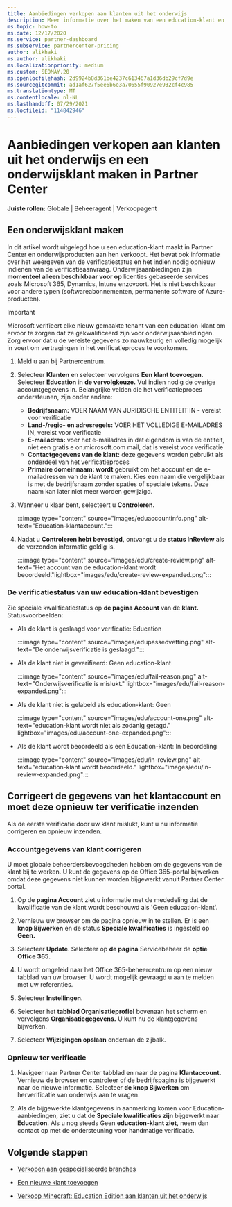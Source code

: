 ```yaml
---
title: Aanbiedingen verkopen aan klanten uit het onderwijs
description: Meer informatie over het maken van een education-klant en het verkopen van aanbiedingen in Partner Center. Dit omvat het bevestigen van de verificatiestatus voor uw education-klant.
ms.topic: how-to
ms.date: 12/17/2020
ms.service: partner-dashboard
ms.subservice: partnercenter-pricing
author: alikhaki
ms.author: alikhaki
ms.localizationpriority: medium
ms.custom: SEOMAY.20
ms.openlocfilehash: 2d9924b8d361be4237c613467a1d36db29cf7d9e
ms.sourcegitcommit: ad1af627f5ee6b6e3a70655f90927e932cf4c985
ms.translationtype: MT
ms.contentlocale: nl-NL
ms.lasthandoff: 07/29/2021
ms.locfileid: "114842946"
---
```

# <a name="how-to-sell-offers-to-education-customers-and-how-to-create-an-education-customer-in-partner-center"></a>Aanbiedingen verkopen aan klanten uit het onderwijs en een onderwijsklant maken in Partner Center

**Juiste rollen:** Globale | Beheeragent | Verkoopagent

## <a name="create-an-education-customer"></a>Een onderwijsklant maken

In dit artikel wordt uitgelegd hoe u een education-klant maakt in Partner Center en onderwijsproducten aan hen verkoopt. Het bevat ook informatie over het weergeven van de verificatiestatus en het indien nodig opnieuw indienen van de verificatieaanvraag. Onderwijsaanbiedingen zijn **momenteel alleen beschikbaar voor op** licenties gebaseerde services zoals Microsoft 365, Dynamics, Intune enzovoort. Het is niet beschikbaar voor andere typen (softwareabonnementen, permanente software of Azure-producten).

> [!IMPORTANT]
> Microsoft verifieert elke nieuw gemaakte tenant van een education-klant om ervoor te zorgen dat ze gekwalificeerd zijn voor onderwijsaanbiedingen.  Zorg ervoor dat u de vereiste gegevens zo nauwkeurig en volledig mogelijk in voert om vertragingen in het verificatieproces te voorkomen.

1. Meld u aan bij Partnercentrum.

2. Selecteer **Klanten** en selecteer vervolgens **Een klant toevoegen.** Selecteer **Education** in **de vervolgkeuze.**  Vul indien nodig de overige accountgegevens in.  Belangrijke velden die het verificatieproces ondersteunen, zijn onder andere:

   - **Bedrijfsnaam:** VOER NAAM VAN JURIDISCHE ENTITEIT IN - vereist voor verificatie
   - **Land-/regio- en adresregels:** VOER HET VOLLEDIGE E-MAILADRES IN, vereist voor verificatie
   - **E-mailadres:** voer het e-mailadres in dat eigendom is van de entiteit, niet een gratis e on.microsoft.com mail, dat is vereist voor verificatie
   - **Contactgegevens van de klant:** deze gegevens worden gebruikt als onderdeel van het verificatieproces
   - **Primaire domeinnaam: wordt** gebruikt om het account en de e-mailadressen van de klant te maken.  Kies een naam die vergelijkbaar is met de bedrijfsnaam zonder spaties of speciale tekens.  Deze naam kan later niet meer worden gewijzigd.

3. Wanneer u klaar bent, selecteert u **Controleren.**

   :::image type="content" source="images/eduaccountinfo.png" alt-text="Education-klantaccount.":::

4. Nadat u **Controleren hebt bevestigd,** ontvangt u de **status InReview** als de verzonden informatie geldig is. 

    :::image type="content" source="images/edu/create-review.png" alt-text="Het account van de education-klant wordt beoordeeld."lightbox="images/edu/create-review-expanded.png":::

### <a name="confirm-your-education-customers-verification-status"></a>De verificatiestatus van uw education-klant bevestigen

Zie speciale kwalificatiestatus op **de pagina Account** van de **klant.**
Statusvoorbeelden:

- Als de klant is geslaagd voor verificatie: Education

   :::image type="content" source="images/edupassedvetting.png" alt-text="De onderwijsverificatie is geslaagd.":::

- Als de klant niet is geverifieerd: Geen education-klant

   :::image type="content" source="images/edu/fail-reason.png" alt-text="Onderwijsverificatie is mislukt." lightbox="images/edu/fail-reason-expanded.png":::

- Als de klant niet is gelabeld als education-klant: Geen

   :::image type="content" source="images/edu/account-one.png" alt-text="education-klant wordt niet als zodanig getagd." lightbox="images/edu/account-one-expanded.png":::

- Als de klant wordt beoordeeld als een Education-klant: In beoordeling

    :::image type="content" source="images/edu/in-review.png" alt-text="education-klant wordt beoordeeld." lightbox="images/edu/in-review-expanded.png":::

## <a name="correct-the-customer-account-info-and-resubmit-for-verification"></a>Corrigeert de gegevens van het klantaccount en moet deze opnieuw ter verificatie inzenden

Als de eerste verificatie door uw klant mislukt, kunt u nu informatie corrigeren en opnieuw inzenden.

### <a name="correct-the-customer-account-information"></a>Accountgegevens van klant corrigeren

U moet globale beheerdersbevoegdheden hebben om de gegevens van de klant bij te werken. U kunt de gegevens op de Office 365-portal bijwerken omdat deze gegevens niet kunnen worden bijgewerkt vanuit Partner Center portal.

1. Op de **pagina Account** ziet u informatie met de mededeling dat de kwalificatie van de klant wordt beschouwd als 'Geen education-klant'.

2. Vernieuw uw browser om de pagina opnieuw in te stellen. Er is een **knop Bijwerken** en de status **Speciale kwalificaties** is ingesteld op **Geen.**

3. Selecteer **Update**. Selecteer op **de pagina** Servicebeheer de **optie Office 365**.

4. U wordt omgeleid naar het Office 365-beheercentrum op een nieuw tabblad van uw browser. U wordt mogelijk gevraagd u aan te melden met uw referenties.

5. Selecteer **Instellingen**.

6. Selecteer het **tabblad Organisatieprofiel** bovenaan het scherm en vervolgens **Organisatiegegevens.** U kunt nu de klantgegevens bijwerken.

7. Selecteer **Wijzigingen opslaan** onderaan de zijbalk.  

### <a name="resubmit-for-verification"></a>Opnieuw ter verificatie

1. Navigeer naar Partner Center tabblad en naar de pagina **Klantaccount.** Vernieuw de browser en controleer of de bedrijfspagina is bijgewerkt naar de nieuwe informatie. Selecteer **de knop Bijwerken** om herverificatie van onderwijs aan te vragen.

2. Als de bijgewerkte klantgegevens in aanmerking komen voor Education-aanbiedingen, ziet u dat de **Speciale kwalificaties zijn** bijgewerkt naar **Education**. Als u nog steeds Geen **education-klant ziet,** neem dan contact op met de ondersteuning voor handmatige verificatie.

## <a name="next-steps"></a>Volgende stappen

- [Verkopen aan gespecialiseerde branches](get-special-pricing-for-offers.md)

- [Een nieuwe klant toevoegen](add-a-new-customer.md)

- [Verkoop Minecraft: Education Edition aan klanten uit het onderwijs](minecraft-subscriptions.md)
